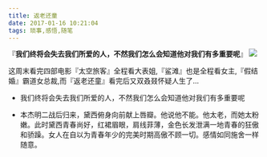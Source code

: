 ```yaml
---
title: 返老还童
date: 2017-01-16 10:21:04
tags: 琐事,感悟,随笔
---
```

『**我们终将会失去我们所爱的人，不然我们怎么会知道他对我们有多重要呢**』
![](http://oizl4tpho.bkt.clouddn.com//20170302151503_C7zDwU_本杰明.jpeg)
<!-- more -->

这周末看完四部电影『太空旅客』全程看大表姐,『鲨滩』也是全程看女主,『假结婚』霸道女总裁,而『返老还童』看完后又双叒叕怀疑人生了...

- 我们终将会失去我们所爱的人，不然我们怎么会知道他对我们有多重要呢

- 本杰明二战后归来，黛西俯身向前献上唇瓣。他说他不能。他太老，而她太粉嫩。此时黛西青春尚好，红裙眉眼，肩线菲薄，金色长发泄满一地青春的狂傲和骄躁。女人在自以为青春年少的完美时期高傲不顾一切。感情如同施舍一样随意。
